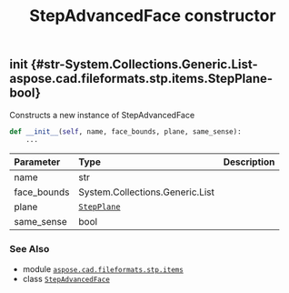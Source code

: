 ﻿---
title: StepAdvancedFace constructor
second_title: Aspose.CAD for Python via .NET API References
description: 
type: docs
weight: 10
url: /python-net/aspose.cad.fileformats.stp.items/stepadvancedface/__init__/
is_root: false
---

## __init__ {#str-System.Collections.Generic.List<StepFaceBound>-aspose.cad.fileformats.stp.items.StepPlane-bool}

Constructs a new instance of StepAdvancedFace



```python
def __init__(self, name, face_bounds, plane, same_sense):
    ...
```


| Parameter | Type | Description |
| :- | :- | :- |
| name | str |  |
| face_bounds | System.Collections.Generic.List<StepFaceBound> |  |
| plane | [`StepPlane`](/cad/python-net/aspose.cad.fileformats.stp.items/stepplane) |  |
| same_sense | bool |  |



### See Also
* module [`aspose.cad.fileformats.stp.items`](../../)
* class [`StepAdvancedFace`](/cad/python-net/aspose.cad.fileformats.stp.items/stepadvancedface)
